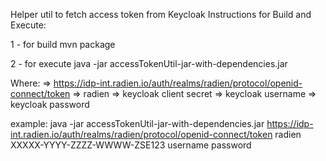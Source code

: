Helper util to fetch access token from Keycloak
Instructions for Build and Execute:

1 - for build
mvn package

2 - for execute
java -jar accessTokenUtil-jar-with-dependencies.jar <keycloak-token-endpoint-url> <client-id> <client-secret> <username> <password>

Where:
<keycloak-token-endpoint-url> => https://idp-int.radien.io/auth/realms/radien/protocol/openid-connect/token
<client-id> => radien
<client-secret> => keycloak client secret
<username> => keycloak username
<password> => keycloak password

example:
java -jar accessTokenUtil-jar-with-dependencies.jar https://idp-int.radien.io/auth/realms/radien/protocol/openid-connect/token radien XXXXX-YYYY-ZZZZ-WWWW-ZSE123 username password